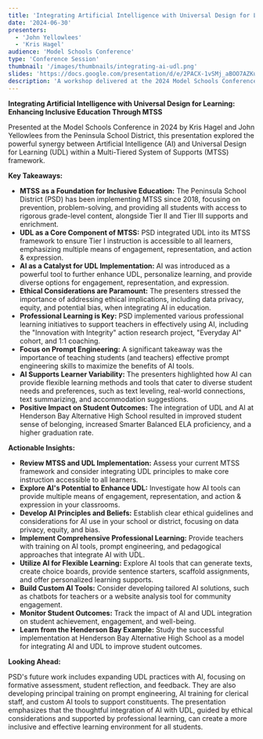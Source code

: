 ```yaml
---
title: 'Integrating Artificial Intelligence with Universal Design for Learning'
date: '2024-06-30'
presenters:
  - 'John Yellowlees'
  - 'Kris Hagel'
audience: 'Model Schools Conference'
type: 'Conference Session'
thumbnail: '/images/thumbnails/integrating-ai-udl.png'
slides: 'https://docs.google.com/presentation/d/e/2PACX-1vSMj_aBOO7AZKuZ40k4Tr5cvERDkz98NKmyB9MQ0ss4kpqRUoXOxlT035_MnjC9Ng/embed'
description: 'A workshop delivered at the 2024 Model Schools Conference on How MTSS/UDL/AI all complement each other'
---
```


**Integrating Artificial Intelligence with Universal Design for Learning: Enhancing Inclusive Education Through MTSS**

Presented at the Model Schools Conference in 2024 by Kris Hagel and John Yellowlees from the Peninsula School District, this presentation explored the powerful synergy between Artificial Intelligence (AI) and Universal Design for Learning (UDL) within a Multi-Tiered System of Supports (MTSS) framework.

**Key Takeaways:**

- **MTSS as a Foundation for Inclusive Education:** The Peninsula School District (PSD) has been implementing MTSS since 2018, focusing on prevention, problem-solving, and providing all students with access to rigorous grade-level content, alongside Tier II and Tier III supports and enrichment.
- **UDL as a Core Component of MTSS:** PSD integrated UDL into its MTSS framework to ensure Tier I instruction is accessible to all learners, emphasizing multiple means of engagement, representation, and action & expression.
- **AI as a Catalyst for UDL Implementation:** AI was introduced as a powerful tool to further enhance UDL, personalize learning, and provide diverse options for engagement, representation, and expression.
- **Ethical Considerations are Paramount:** The presenters stressed the importance of addressing ethical implications, including data privacy, equity, and potential bias, when integrating AI in education.
- **Professional Learning is Key:** PSD implemented various professional learning initiatives to support teachers in effectively using AI, including the "Innovation with Integrity" action research project, "Everyday AI" cohort, and 1:1 coaching.
- **Focus on Prompt Engineering:** A significant takeaway was the importance of teaching students (and teachers) effective prompt engineering skills to maximize the benefits of AI tools.
- **AI Supports Learner Variability:** The presenters highlighted how AI can provide flexible learning methods and tools that cater to diverse student needs and preferences, such as text leveling, real-world connections, text summarizing, and accommodation suggestions.
- **Positive Impact on Student Outcomes:** The integration of UDL and AI at Henderson Bay Alternative High School resulted in improved student sense of belonging, increased Smarter Balanced ELA proficiency, and a higher graduation rate.

**Actionable Insights:**

- **Review MTSS and UDL Implementation:** Assess your current MTSS framework and consider integrating UDL principles to make core instruction accessible to all learners.
- **Explore AI's Potential to Enhance UDL:** Investigate how AI tools can provide multiple means of engagement, representation, and action & expression in your classrooms.
- **Develop AI Principles and Beliefs:** Establish clear ethical guidelines and considerations for AI use in your school or district, focusing on data privacy, equity, and bias.
- **Implement Comprehensive Professional Learning:** Provide teachers with training on AI tools, prompt engineering, and pedagogical approaches that integrate AI with UDL.
- **Utilize AI for Flexible Learning:** Explore AI tools that can generate texts, create choice boards, provide sentence starters, scaffold assignments, and offer personalized learning supports.
- **Build Custom AI Tools:** Consider developing tailored AI solutions, such as chatbots for teachers or a website analysis tool for community engagement.
- **Monitor Student Outcomes:** Track the impact of AI and UDL integration on student achievement, engagement, and well-being.
- **Learn from the Henderson Bay Example:** Study the successful implementation at Henderson Bay Alternative High School as a model for integrating AI and UDL to improve student outcomes.

**Looking Ahead:**

PSD's future work includes expanding UDL practices with AI, focusing on formative assessment, student reflection, and feedback. They are also developing principal training on prompt engineering, AI training for clerical staff, and custom AI tools to support constituents. The presentation emphasizes that the thoughtful integration of AI with UDL, guided by ethical considerations and supported by professional learning, can create a more inclusive and effective learning environment for all students.
